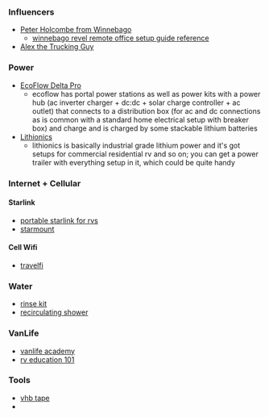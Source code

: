 ### Influencers
- [Peter Holcombe from Winnebago](https://linktr.ee/famagogo)
	- [winnebago revel remote office setup guide reference](https://www.youtube.com/watch?v=1aifyvHBHzI&list=TLGGlhsrn4PCfrYxNTAxMjAyMw&t=7s)
- [Alex the Trucking Guy](https://www.amazon.com/shop/influencer-ebe5b72b/list/WPRIY8SSDO6A?ref_=aip_sf_list_spv_ofs_mixed_d)

### Power
- [EcoFlow Delta Pro](https://us.ecoflow.com/products/delta-pro-portable-power-station)
	- ecoflow has portal power stations as well as power kits with a power hub (ac inverter charger + dc:dc + solar charge controller + ac outlet) that connects to a distribution box (for ac and dc connections as is common with a standard home electrical setup with breaker box) and charge and is charged by some stackable lithium batteries
- [Lithionics](https://lithionicsbattery.com/product/12v-125ah-g31-battery/)
	- lithionics is basically industrial grade lithium power and it's got setups for commercial residential rv and so on; you can get a power trailer with everything setup in it, which could be quite handy

### Internet + Cellular
#### Starlink
- [portable starlink for rvs](https://www.starlink.com/rv)
- [starmount](https://star-mountsystems.com/)
#### Cell Wifi
- [travelfi](https://travlfi.com/#product)

### Water
- [rinse kit](https://rinsekit.com/products/rinsekit-pro-pak?variant=42324942323935)
- [recirculating shower](https://www.youtube.com/watch?v=PTylAWFfmbo)

### VanLife
- [vanlife academy](https://projectvanlife.com/courses/van-life-academy/?_=140)
- [rv education 101](https://rveducation101.com/)




### Tools
- [vhb tape](https://www.3m.com/3M/en_US/vhb-tapes-us/)
- 